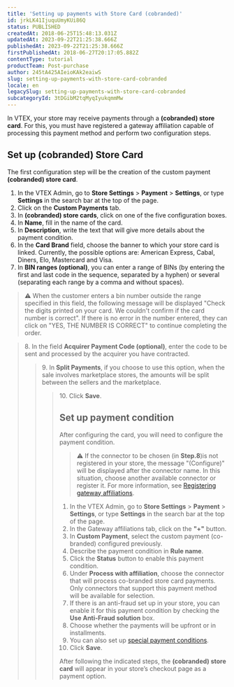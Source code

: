 ```yaml
---
title: 'Setting up payments with Store Card (cobranded)'
id: jrkLK41IjuquUmyKUi86Q
status: PUBLISHED
createdAt: 2018-06-25T15:48:13.031Z
updatedAt: 2023-09-22T21:25:38.666Z
publishedAt: 2023-09-22T21:25:38.666Z
firstPublishedAt: 2018-06-27T20:17:05.882Z
contentType: tutorial
productTeam: Post-purchase
author: 245tA425AIeioKAk2eaiwS
slug: setting-up-payments-with-store-card-cobranded
locale: en
legacySlug: setting-up-payments-with-store-card-cobranded
subcategoryId: 3tDGibM2tqMyqIyukqmmMw
---
```


In VTEX, your store may receive payments through a __(cobranded) store card__. For this, you must have registered a gateway affiliation capable of processing this payment method and perform two configuration steps.

## Set up (cobranded) Store Card 
The first configuration step will be the creation of the custom payment __(cobranded) store card__.

1. In the VTEX Admin, go to **Store Settings** > **Payment** > **Settings**, or type **Settings** in the search bar at the top of the page.
2. Click on the __Custom Payments__ tab.
3. In __(cobranded) store cards__, click on one of the five configuration boxes.
4. In __Name__, fill in the name of the card.
5. In __Description__, write the text that will give more details about the payment condition.
6. In the __Card Brand__ field, choose the banner to which your store card is linked. Currently, the possible options are: American Express, Cabal, Diners, Elo, Mastercard and Visa.
7. In __BIN ranges (optional)__, 
you can enter a range of BINs (by entering the first and last code in the sequence, separated by a hyphen) or several (separating each range by a comma and without spaces).

>⚠️ When the customer enters a bin number outside the range specified in this field, the following message will be displayed "Check the digits printed on your card. We couldn't confirm if the card number is correct". If there is no error in the number entered, they can click on "YES, THE NUMBER IS CORRECT" to continue completing the order.

<blockquote><ui>8. In the field <b>Acquirer Payment Code (optional)</b>, enter the code to be sent and processed by the acquirer you have contracted.</ui>

<blockquote><ui>9. In <b>Split Payments</b>, if you choose to use this option, when the sale involves marketplace stores, the amounts will be split between the sellers and the marketplace.</ui>

<blockquote><ui>10. Click <b>Save</b>.</ui>

## Set up payment condition
After configuring the card, you will need to configure the payment condition.

>⚠️ If the connector to be chosen (in **Step.8**)is not registered in your store, the message "(Configure)" will be displayed after the connector name. In this situation, choose another available connector or register it. For more information, see [Registering gateway affiliations](https://help.vtex.com/en/tutorial/afiliacoes-de-gateway--tutorials_444?&utm_source=autocomplete#).

1. In the VTEX Admin, go to **Store Settings** > **Payment** > **Settings**, or type **Settings** in the search bar at the top of the page.
2. In the Gateway affiliations tab, click on the __"+"__ button.
3. In __Custom Payment__, select the custom payment (co-branded) configured previously.
4. Describe the payment condition in __Rule name__.
5. Click the __Status__ button to enable this payment condition.
6. Under __Process with affiliation__, choose the connector that will process co-branded store card payments. Only connectors that support this payment method will be available for selection.
7. If there is an anti-fraud set up in your store, you can enable it for this payment condition by checking the __Use Anti-Fraud solution__ box.
8. Choose whether the payments will be upfront or in installments.
9. You can also set up [special payment conditions](http://help.vtex.com/en/tutorial/special-conditions).
10. Click __Save__.

After following the indicated steps, the __(cobranded) store card__ will appear in your store’s checkout page as a payment option.

